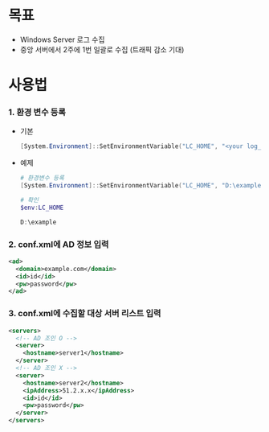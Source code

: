 # 목표

- Windows Server 로그 수집
- 중앙 서버에서 2주에 1번 일괄로 수집 (트래픽 감소 기대)

# 사용법

### 1. 환경 변수 등록

- 기본

    ```powershell
    [System.Environment]::SetEnvironmentVariable("LC_HOME", "<your log_collercot home>", "Machine")
    ```

- 예제

    ```powershell
    # 환경변수 등록
    [System.Environment]::SetEnvironmentVariable("LC_HOME", "D:\example", "Machine")

    # 확인
    $env:LC_HOME

    D:\example
    ```

### 2. conf.xml에 AD 정보 입력

```xml
<ad>
  <domain>example.com</domain>
  <id>id</id>
  <pw>password</pw>
</ad>
```

### 3. conf.xml에 수집할 대상 서버 리스트 입력

```xml
<servers>
  <!-- AD 조인 O -->
  <server>
    <hostname>server1</hostname>
  </server>
  <!-- AD 조인 X -->
  <server>
    <hostname>server2</hostname>
    <ipAddress>51.2.x.x</ipAddress>
    <id>id</id>
    <pw>password</pw>
  </server>
</servers>
```